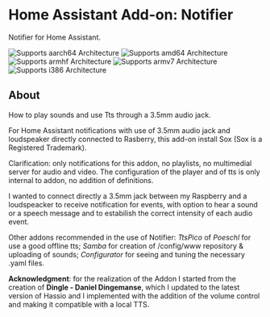 # Home Assistant Add-on: Notifier

Notifier for Home Assistant.

![Supports aarch64 Architecture][aarch64-shield] ![Supports amd64 Architecture][amd64-shield] ![Supports armhf Architecture][armhf-shield] ![Supports armv7 Architecture][armv7-shield] ![Supports i386 Architecture][i386-shield]

## About

How to play sounds and use Tts through a 3.5mm audio jack.

For Home Assistant notifications with use of 3.5mm audio jack and loudspeaker directly connected to Rasberry, this add-on install Sox (Sox is a Registered Trademark).

Clarification: only notifications for this addon, no playlists, no multimedial server for audio and video. The configuration of the player and of tts is only internal to addon, no addition of definitions.

I wanted to connect directly a 3.5mm jack between my Raspberry and a loudspeacker to receive notification for events, with option to hear a sound or a speech message and to estabilish the correct intensity of each audio event.

Other addons recommended in the use of Notifier: *TtsPico* of *Poeschl* for use a good offline tts; *Samba*  for creation of /config/www repository & uploading of sounds; *Configurator* for seeing and tuning the necessary .yaml files.

**Acknowledgment**: for the realization of the Addon I started from the creation of **Dingle - Daniel Dingemanse**, which I updated to the latest version of Hassio and I implemented with the addition of the volume control and making it compatible with a local TTS. 

[aarch64-shield]: https://img.shields.io/badge/aarch64-yes-green.svg
[amd64-shield]: https://img.shields.io/badge/amd64-yes-green.svg
[armhf-shield]: https://img.shields.io/badge/armhf-yes-green.svg
[armv7-shield]: https://img.shields.io/badge/armv7-yes-green.svg
[i386-shield]: https://img.shields.io/badge/i386-yes-green.svg
